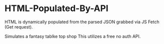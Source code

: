 # HTML-Populated-By-API
HTML is dynamically populated from the parsed JSON grabbed via JS Fetch (Get request).

Simulates a fantasy tablke top shop
This utilizes a free no auth API. 


